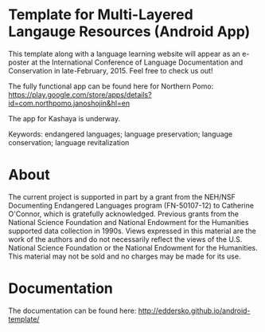 Template for Multi-Layered Langauge Resources (Android App)
==============

This template along with a language learning website will appear as an e-poster at the International Conference of Language Documentation and Conservation in late-February, 2015. Feel free to check us out!

The fully functional app can be found here for Northern Pomo: https://play.google.com/store/apps/details?id=com.northpomo.janoshojin&hl=en

The app for Kashaya is underway.

Keywords: endangered languages; language preservation; language conservation; language revitalization

About
=====
The current project is supported in part by a grant from the NEH/NSF Documenting Endangered Languages program (FN-50107-12) to Catherine O'Connor, which is gratefully acknowledged. Previous grants from the National Science Foundation and National Endowment for the Humanities supported data collection in 1990s. Views expressed in this material are the work of the authors and do not necessarily reflect the views of the U.S. National Science Foundation or the National Endowment for the Humanities. This material may not be sold and no charges may be made for its use.

Documentation
=============
The documentation can be found here: http://eddersko.github.io/android-template/
